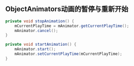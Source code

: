 ## ObjectAnimators动画的暂停与重新开始

```java
private void stopAnimation() {
    mCurrentPlayTime = mAnimator.getCurrentPlayTime();
    mAnimator.cancel();
}

private void startAnimation() {
    mAnimator.start();
    mAnimator.setCurrentPlayTime(mCurrentPlayTime);
}
```

